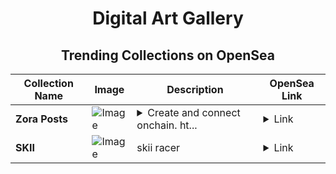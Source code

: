 <div align="center">

# Digital Art Gallery

## Trending Collections on OpenSea

| Collection Name                       | Image                                                                                     | Description                       | OpenSea Link                                                                                          |
|---------------------------------------|-------------------------------------------------------------------------------------------|-----------------------------------|--------------------------------------------------------------------------------------------------------|
| **Zora Posts** | ![Image](https://i.seadn.io/s/raw/files/d2bcde1ca41bdd49ec0fadd238edc57b.png?w=500&auto=format?w=200&auto=format) | <details><summary>Create and connect onchain. ht...</summary>Create and connect onchain. https://zora.co</details> | <details><summary>Link</summary>[Zora Posts](https://opensea.io/collection/zora-posts-5215)</details> |
| **SKII** | ![Image](https://i.seadn.io/s/raw/files/f46fbe343f37c9a64638af763a313f57.jpg?w=500&auto=format?w=200&auto=format) | skii racer | <details><summary>Link</summary>[SKII](https://opensea.io/collection/skii-4)</details> |

</div>